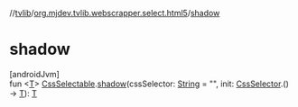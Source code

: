 //[tvlib](../../index.md)/[org.mjdev.tvlib.webscrapper.select.html5](index.md)/[shadow](shadow.md)

# shadow

[androidJvm]\
fun &lt;[T](shadow.md)&gt; [CssSelectable](../org.mjdev.tvlib.webscrapper.select/-css-selectable/index.md).[shadow](shadow.md)(cssSelector: [String](https://kotlinlang.org/api/latest/jvm/stdlib/kotlin/-string/index.html) = &quot;&quot;, init: [CssSelector](../org.mjdev.tvlib.webscrapper.select/-css-selector/index.md).() -&gt; [T](shadow.md)): [T](shadow.md)
